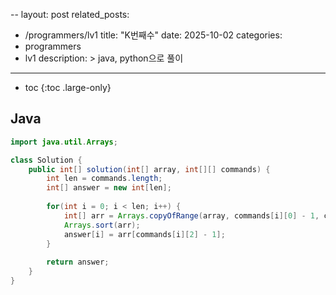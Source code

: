 --
layout: post
related_posts:
  - /programmers/lv1
title:  "K번째수"
date:   2025-10-02
categories:
  - programmers
  - lv1
description: >
  java, python으로 풀이
---
* toc
{:toc .large-only}

## Java
```java
import java.util.Arrays;

class Solution {
    public int[] solution(int[] array, int[][] commands) {
        int len = commands.length;
        int[] answer = new int[len];
            
        for(int i = 0; i < len; i++) {
            int[] arr = Arrays.copyOfRange(array, commands[i][0] - 1, commands[i][1]);
            Arrays.sort(arr);
            answer[i] = arr[commands[i][2] - 1];
        }
        
        return answer;
    }
}
```